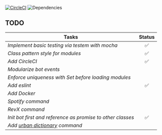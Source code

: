 [![CircleCI](https://circleci.com/gh/whatAboutJohn/wbj-discord-bot/tree/dev.svg?style=svg)](https://circleci.com/gh/whatAboutJohn/wbj-discord-bot/tree/dev)
![Dependencies](https://david-dm.org/whatAboutJohn/wbj-discord-bot.svg)
## TODO

| Tasks | Status |
--- | :---:
*Implement basic testing via testem with mocha* | ✅
*Class pattern style for modules* | ✅
*Add CircleCI* | ✅
*Modularize bot events* |
*Enforce uniqueness with Set before loading modules* |
*Add eslint* | ✅
*Add Docker* |
*Spotify command* |
*RevX command* |
*Init bot first and reference as promise to other classes* | ✅
*Add [urban dictionary](https://market.mashape.com/community/urban-dictionary) command* |
